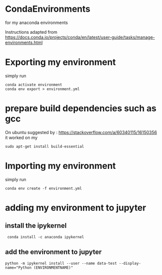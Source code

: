 # CondaEnvironments
for my anaconda environments

Instructions adapted from 
https://docs.conda.io/projects/conda/en/latest/user-guide/tasks/manage-environments.html

# Exporting my environment
simply run 
```
conda activate environment
conda env export > environment.yml
```

# prepare build dependencies such as gcc
On ubuntu
suggested by : https://stackoverflow.com/a/60340115/16150356
it worked on my
``` 
sudo apt-get install build-essential 
```

# Importing my environment
simply run 
```
conda env create -f environment.yml
```

# adding my environment to jupyter
## install the ipykernel
```
 conda install -c anaconda ipykernel
 ```
 ## add the environment to jupyter
 ```
 python -m ipykernel install --user --name data-test --display-name="Python (ENVIRONMENTNAME)"
```

